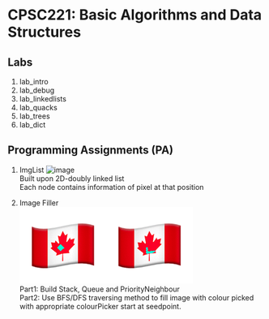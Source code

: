 # CPSC221: Basic Algorithms and Data Structures

## Labs
1. lab_intro
2. lab_debug
3. lab_linkedlists
4. lab_quacks
5. lab_trees
6. lab_dict

## Programming Assignments (PA)
1. ImgList
![image](https://user-images.githubusercontent.com/69894554/156712130-dac0b1c7-7d60-4db2-b826-2d0d816ddee4.png)  
Built upon 2D-doubly linked list  
Each node contains information of pixel at that position    

2. Image Filler  
![image](/pa2/images/bfsnegative.gif)![image](/pa2/images/dfsnegative.gif)  
Part1: Build Stack, Queue and PriorityNeighbour  
Part2: Use BFS/DFS traversing method to fill image with colour picked with appropriate colourPicker start at seedpoint.
